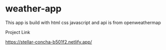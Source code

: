 # weather-app

This app is build with html css javascript and api is from openweathermap

Project Link

https://stellar-concha-b501f2.netlify.app/
